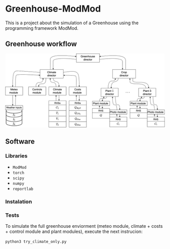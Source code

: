 # Greenhouse-ModMod

This is a project about the simulation of a Greenhouse using the programming framework ModMod.

## Greenhouse workflow

![This is the workflow](diagram.jpg)

## Software

### Libraries 
  * `ModMod`
  * `torch`
  * `scipy`
  * `numpy`
  * `reportlab`

### Instalation

### Tests

To simulate the full greenhouse enviorment (meteo module, climate + costs + control module and plant modules), execute the next
instrucion:

``
python3 try_climate_only.py
``




